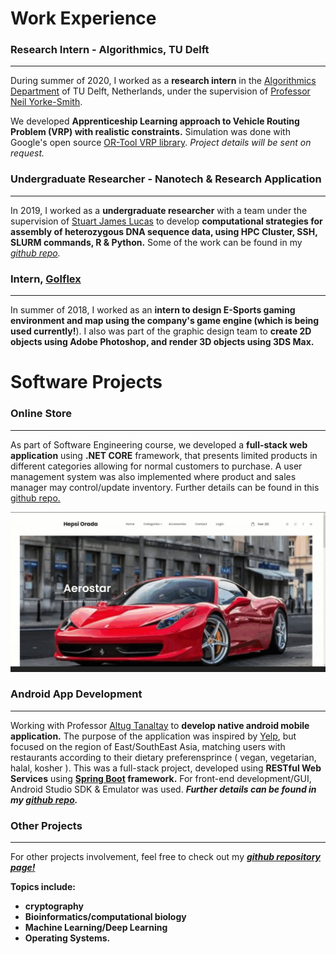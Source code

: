 # Work Experience

### Research Intern - Algorithmics, TU Delft
***
During summer of 2020, I worked as a **research intern** in the [Algorithmics Department](https://www.tudelft.nl/ewi/over-de-faculteit/afdelingen/software-technology/algorithmics) of TU Delft, Netherlands, under the supervision of [Professor Neil Yorke-Smith](http://homepage.tudelft.nl/0p6y8/).

We developed **Apprenticeship Learning approach to Vehicle Routing Problem (VRP) with realistic constraints.** Simulation was done with Google's open source [OR-Tool VRP library](https://developers.google.com/optimization/routing). _Project details will be sent on request._

### Undergraduate Researcher - Nanotech & Research Application
***
In 2019, I worked as a **undergraduate researcher** with a team under the supervision of [Stuart James Lucas](http://myweb.sabanciuniv.edu/slucas/) to develop **computational strategies for assembly of heterozygous DNA sequence data, using HPC Cluster, SSH, SLURM commands, R & Python.** Some of the work can be found in my _[github repo](https://github.com/samuelleeplus/researchApplication_PURE)._ 

### Intern, [Golflex](https://parkgolflex1.imweb.me/)
***
In summer of 2018, I worked as an **intern to design E-Sports gaming environment and map using the company's game engine (which is being used currently!**). I also was part of the graphic design team to **create 2D objects using Adobe Photoshop, and render 3D objects using 3DS Max.** 

# Software Projects

### Online Store 
***
As part of Software Engineering course, we developed a **full-stack web application** using **.NET CORE** framework, that presents limited products in different categories allowing for normal customers to purchase. A user management system was also implemented where product and sales manager may control/update inventory. Further details can be found in this [github repo.](https://github.com/samuelleeplus/onlineStore)

![](https://github.com/samuelleeplus/onlineStore/blob/30d26b2517f6619cb12c05a1d4064e0bf6d821aa/sample/sampleImage.jpg)

### Android App Development
---
Working with Professor [Altug Tanaltay](https://tr.linkedin.com/in/altug-tanaltay-590854a) to **develop native android mobile application.** The purpose of the application was inspired by [Yelp](https://www.yelp.com/), but focused on the region of East/SouthEast Asia, matching users with restaurants according to their dietary preferensprince ( vegan, vegetarian, halal, kosher ). This was a full-stack project, developed using **RESTful Web Services** using **[Spring Boot](https://spring.io/projects/spring-boot) framework.** For front-end development/GUI, Android Studio SDK & Emulator was used. **_Further details can be found in my [github repo](https://github.com/samuelleeplus/androidApp)._**

### Other Projects
---
For other projects involvement, feel free to check out my **_[github repository page!](https://github.com/samuelleeplus?tab=repositories)_**

**Topics include:** 
- **cryptography**
- **Bioinformatics/computational biology**
- **Machine Learning/Deep Learning**
- **Operating Systems.**

